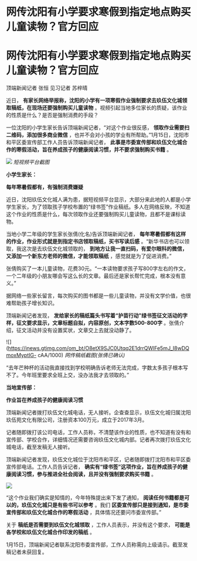 # 网传沈阳有小学要求寒假到指定地点购买儿童读物？官方回应

# 网传沈阳有小学要求寒假到指定地点购买儿童读物？官方回应

顶端新闻记者 张恒 见习记者 苏梓晴

近日， **有家长网络举报称，沈阳的小学有一项寒假作业强制要求去玖伍文化城领取稿纸，在现场还要强制购买儿童读物**
。视频引起当地多位家长的质疑，该作业的性质是什么？是否是强制消费的手段？

一位沈阳的小学生家长告诉顶端新闻记者，“对这个作业很反感， **领取作业需要扫二维码，添加很多商业微信**
，也并不会对小孩的学业有所帮助。”1月15日，沈阳市和平区委宣传部工作人员告诉顶端新闻记者，
**此事是市委宣传部和玖伍文化城合作的寒假活动，旨在养成孩子的健康阅读习惯，并不要求强制购买书籍** 。

![](https://inews.gtimg.com/om_bt/OR306RVPR00cQI82sHGDftKQ6dREO6Ol2fLzJqxo8-6PoAA/1000)
_短视频平台截图_

**小学生家长：**

**每年寒暑假都有，有强制消费嫌疑**

近日，沈阳玖伍文化城人满为患，据短视频平台显示，大部分来此地的人都是小学学生家长，为了领取孩子学校布置的“绿书签”作业稿纸。多人在网络反映，不知道这个作业的性质是什么，每次领取作业还要强制购买儿童读物，且都不是课标读物。

当地小学二年级的学生家长张倩(化名)告诉顶端新闻记者， **每年寒暑假都有这样的作业，作业形式就是到指定书店领取稿纸，买书写读后感**
。“新华书店也可以领取，我这次是去玖伍文化城领取的， **到地方让我一直扫码，有爱尔眼科的微信，又添加一个新东方老师的微信，才能领取稿纸**
，感觉就是为了促进消费。”

张倩购买了一本儿童读物，花费30元。“一本读物要求孩子写800字左右的作文，一个二年级的小朋友哪会写这么长的文章。最后还是家长帮忙完成，根本没有意义。”

据网络一些家长留言，每次购买的图书都是一些儿童读物，并没有文学价值，也很难帮助孩子增长知识。

顶端新闻记者发现， **发给家长的稿纸篇头书写着“护苗行动”绿书签征文活动的字样，征文要求显示，文章标题自拟，内容原创，文本字数500-800字**
。张倩介绍，征文活动并没有设置奖状，文章交上去就没动静了。

![](https://inews.gtimg.com/om_bt/O8etX9SJC0Utqq2E1drrQWlFe5mJ_I8wDQmoxMyptIG-
cAA/1000) _网传稿纸截图(张倩已确认)_

“去年芒种杯的活动我直接找到学校明确告诉老师无法完成，字数太多孩子根本写不了。今年班里要求全班上交，没办法我才去领取的。”

**当地宣传部：**

**作业旨在养成孩子的健康阅读习惯**

顶端新闻记者拨打玖伍文化城电话，无人接听。企查查显示，玖伍文化城归属沈阳玖伍苑文化有限公司，注册资本100万元，成立于2017年3月。

记者随即拨打该公司电话，工作人员称，不清楚该作业的性质，也不知道有没有和宣传部、学校合作，详细情况还需要咨询玖伍文化城内部。记者再次拨打玖伍文化城电话，截至发稿无人接听。

顶端新闻记者发现，玖伍文化城位于沈阳市和平区，记者随即拨打沈阳市和平区委宣传部电话。工作人员告诉记者，
**确实有“绿书签”这项作业，旨在养成孩子的健康阅读习惯，参与推进全社会阅读，且并没有强制要求购买书籍** 。

![](https://inews.gtimg.com/om_bt/OcwDGIm-7XfU7tOzuzyKwu9XjBEvCy5-jwiGryyvkjijEAA/1000)

“这个作业我们确实是知情的，今年特殊提出来下发了通知， **阅读任何书籍都是可以的，玖伍文化城只是有些书可以参考** 。我们
**区委宣传部只是接到通知，是市委宣传部和玖伍文化城合作的寒假活动** ，具体情况还要问市委宣传部。”

关于 **稿纸是否需要到玖伍文化城领取** ，工作人员表示，并没有这个要求， **可能是各学校和玖伍文化城合作印发的稿纸** 。

1月15日，顶端新闻记者联系沈阳市委宣传部，工作人员称需向上级请示。截至发稿记者未获回复。

